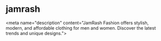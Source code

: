 # jamrash
 &lt;meta name="description" content="JamRash Fashion offers stylish, modern, and affordable clothing for men and women. Discover the latest trends and unique designs.">
